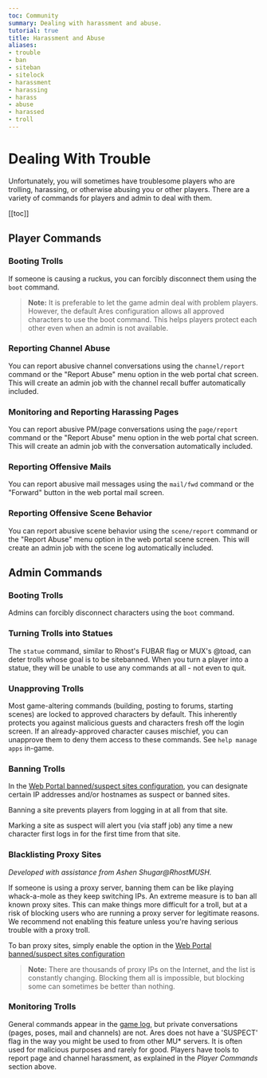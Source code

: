 ```yaml
---
toc: Community
summary: Dealing with harassment and abuse.
tutorial: true
title: Harassment and Abuse
aliases:
- trouble
- ban
- siteban
- sitelock
- harassment
- harassing
- harass
- abuse
- harassed
- troll
---
```

# Dealing With Trouble

Unfortunately, you will sometimes have troublesome players who are trolling, harassing, or otherwise abusing you or other players.  There are a variety of commands for players and admin to deal with them.

[[toc]]

## Player Commands

### Booting Trolls

If someone is causing a ruckus, you can forcibly disconnect them using the `boot` command.

> **Note:** It is preferable to let the game admin deal with problem players.  However, the default Ares configuration allows all approved characters to use the boot command.  This helps players protect each other even when an admin is not available. 

### Reporting Channel Abuse

You can report abusive channel conversations using the `channel/report` command or the "Report Abuse" menu option in the web portal chat screen.  This will create an admin job with the channel recall buffer automatically included.

### Monitoring and Reporting Harassing Pages

You can report abusive PM/page conversations using the `page/report` command or the "Report Abuse" menu option in the web portal chat screen.  This will create an admin job with the conversation automatically included.

### Reporting Offensive Mails

You can report abusive mail messages using the `mail/fwd` command or the "Forward" button in the web portal mail screen.

### Reporting Offensive Scene Behavior

You can report abusive scene behavior using the `scene/report` command or the "Report Abuse" menu option in the web portal scene screen.  This will create an admin job with the scene log automatically included.

## Admin Commands

### Booting Trolls

Admins can forcibly disconnect characters using the `boot` command. 

### Turning Trolls into Statues

The `statue` command, similar to Rhost's FUBAR flag or MUX's @toad, can deter trolls whose goal is to be sitebanned.   When you turn a player into a statue, they will be unable to use any commands at all - not even to quit. 

### Unapproving Trolls

Most game-altering commands (building, posting to forums, starting scenes) are locked to approved characters by default.  This inherently protects you against malicious guests and characters fresh off the login screen.  If an already-approved character causes mischief, you can unapprove them to deny them access to these commands.  See `help manage apps` in-game.

### Banning Trolls

In the [Web Portal banned/suspect sites configuration](http://aresmush.com/tutorials/config/sites.html), you can designate certain IP addresses and/or hostnames as suspect or banned sites.  

Banning a site prevents players from logging in at all from that site.

Marking a site as suspect will alert you (via staff job) any time a new character first logs in for the first time from that site.

### Blacklisting Proxy Sites

_Developed with assistance from Ashen Shugar@RhostMUSH._

If someone is using a proxy server, banning them can be like playing whack-a-mole as they keep switching IPs.  An extreme measure is to ban all known proxy sites.  This can make things more difficult for a troll, but at a risk of blocking users who are running a proxy server for legitimate reasons.  We recommend not enabling this feature unless you're having serious trouble with a proxy troll.

To ban proxy sites, simply enable the option in the [Web Portal banned/suspect sites configuration](/tutorials/config/sites.html)

> **Note:** There are thousands of proxy IPs on the Internet, and the list is constantly changing.  Blocking them all is impossible, but blocking some can sometimes be better than nothing.

### Monitoring Trolls

General commands appear in the [game log](http://aresmush.com/tutorials/code/logs.html), but private conversations (pages, poses, mail and channels) are not.  Ares does not have a 'SUSPECT' flag in the way you might be used to from other MU* servers.  It is often used for malicious purposes and rarely for good.  Players have tools to report page and channel harassment, as explained in the *Player Commands* section above.